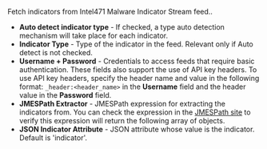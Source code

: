 Fetch indicators from Intel471 Malware Indicator Stream feed..

* **Auto detect indicator type** - If checked, a type auto detection mechanism will take place for each indicator.
* **Indicator Type** - Type of the indicator in the feed. Relevant only if Auto detect is not checked.
* **Username + Password** - Credentials to access feeds that require basic authentication. 
These fields also support the use of API key headers. To use API key headers, specify the header name and value in the following format:
`_header:<header_name>` in the **Username** field and the header value in the **Password** field.
* **JMESPath Extractor** - JMESPath expression for extracting the indicators from. You can check the expression in 
the [JMESPath site](http://jmespath.org/) to verify this expression will return the following array of objects.
* **JSON Indicator Attribute** - JSON attribute whose value is the indicator. Default is 'indicator'.
